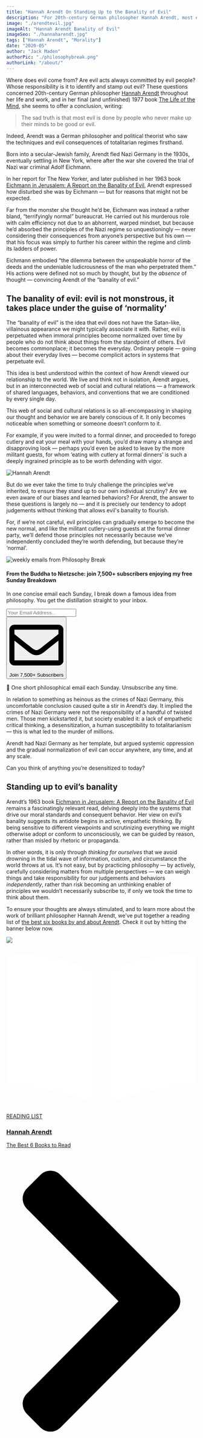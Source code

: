 ```yaml
---
title: "Hannah Arendt On Standing Up to the Banality of Evil"
description: "For 20th-century German philosopher Hannah Arendt, most evil is committed by people who never make up their minds to be good or evil."
image: "./arendtevil.jpg"
imageAlt: "Hannah Arendt Banality of Evil"
imageSeo: "./hannaharendt.jpg"
tags: ["Hannah Arendt", "Morality"]
date: "2020-05"
author: "Jack Maden"
authorPic: "./philosophybreak.png"
authorLink: "/about/"
---
```

<span class="big-letter">W</span>here does evil come from? Are evil acts always committed by evil people? Whose responsibility is it to identify and stamp out evil? These questions concerned 20th-century German philosopher [Hannah Arendt](/reading-lists/hannah-arendt/) throughout her life and work, and in her final (and unfinished) 1977 book <a target="_blank" rel="noopener noreferrer sponsored" href="http://www.amazon.com/gp/product/0156519925/ref=as_li_tl?ie=UTF8&tag=philosophybre-20&camp=1789&creative=9325&linkCode=as2&creativeASIN=0156519925&linkId=39c39f1a44d33157a2cdf520111582c3">The Life of the Mind</a>, she seems to offer a conclusion, writing: 

>The sad truth is that most evil is done by people who never make up their minds to be good or evil.

Indeed, Arendt was a German philosopher and political theorist who saw the techniques and evil consequences of totalitarian regimes firsthand.

Born into a secular-Jewish family, Arendt fled Nazi Germany in the 1930s, eventually settling in New York, where after the war she covered the trial of Nazi war criminal Adolf Eichmann.

In her report for The New Yorker, and later published in her 1963 book <a target="_blank" rel="noopener noreferrer sponsored" href="http://www.amazon.com/gp/product/0143039881/ref=as_li_tl?ie=UTF8&tag=philosophybre-20&camp=1789&creative=9325&linkCode=as2&creativeASIN=0143039881&linkId=cd83ff0ef041e75e7777bc9883b92fa6">Eichmann in Jerusalem: A Report on the Banality of Evil</a>, Arendt expressed how disturbed she was by Eichmann — but for reasons that might not be expected.

Far from the monster she thought he’d be, Eichmann was instead a rather bland, “terrifyingly normal” bureaucrat. He carried out his murderous role with calm efficiency not due to an abhorrent, warped mindset, but because he’d absorbed the principles of the Nazi regime so unquestioningly — never considering their consequences from anyone’s perspective but his own — that his focus was simply to further his career within the regime and climb its ladders of power. 

Eichmann embodied “the dilemma between the unspeakable horror of the deeds and the undeniable ludicrousness of the man who perpetrated them.” His actions were defined not so much by thought, but by the _absence_ of thought — convincing Arendt of the “banality of evil.”

## The banality of evil: evil is not monstrous, it takes place under the guise of ‘normality’

<span class="big-letter">T</span>he “banality of evil” is the idea that evil does not have the Satan-like, villainous appearance we might typically associate it with. Rather, evil is perpetuated when immoral principles become normalized over time by people who do not think about things from the standpoint of others. Evil becomes commonplace; it becomes the everyday. Ordinary people — going about their everyday lives — become complicit actors in systems that perpetuate evil.

This idea is best understood within the context of how Arendt viewed our relationship to the world. We live and think not in isolation, Arendt argues, but in an interconnected web of social and cultural relations — a framework of shared languages, behaviors, and conventions that we are conditioned by every single day. 

This web of social and cultural relations is so all-encompassing in shaping our thought and behavior we are barely conscious of it. It only becomes noticeable when something or someone doesn’t conform to it. 

For example, if you were invited to a formal dinner, and proceeded to forego cutlery and eat your meal with your hands, you’d draw many a strange and disapproving look — perhaps you’d even be asked to leave by the more militant guests, for whom ‘eating with cutlery at formal dinners’ is such a deeply ingrained principle as to be worth defending with vigor. 

![Hannah Arendt](./hannaharendt.jpg "“The ideal subject of totalitarian rule is not the convinced Nazi or the dedicated Communist, but people for whom the distinction between fact and fiction, true and false, no longer exist” — Hannah Arendt in her 1951 work, The Origins of Totalitarianism.")

But do we ever take the time to truly challenge the principles we’ve inherited, to ensure they stand up to our own individual scrutiny? Are we even aware of our biases and learned behaviors? For Arendt, the answer to these questions is largely no — and it is precisely our tendency to adopt judgements without thinking that allows evil's banality to flourish. 

For, if we’re not careful, evil principles can gradually emerge to become the new normal, and like the militant cutlery-using guests at the formal dinner party, we’ll defend those principles not necessarily because we’ve independently concluded they’re worth defending, but because they’re ‘normal’.

<!--big subscribe-->
<div class="course-promo darkradial-background subscribe text-center">
    <img src="/static/6313d50bc32799a6c869239128784c7b/e7f7a/weekly-break.webp" alt="weekly emails from Philosophy Break">
    <h4>From the Buddha to Nietzsche: join 7,500+ subscribers enjoying my free Sunday Breakdown</h4>
    <p class="small-grey-font no-mar-bottom">In one concise email each Sunday, I break down a famous idea from philosophy. You get the distillation straight to your inbox.</p>
    <div class="small-pad-top">
        <form action="https://app.convertkit.com/forms/5812400/subscriptions" method="post" data-sv-form="5812400" data-uid="be0e52d3c0" data-format="inline" data-version="6" data-options="{&quot;settings&quot;:{&quot;after_subscribe&quot;:{&quot;action&quot;:&quot;message&quot;,&quot;success_message&quot;:&quot;Thank you, philosopher! Your welcome email will land in your inbox shortly.&quot;,&quot;redirect_url&quot;:&quot;https://philosophybreak.com/thank-you/&quot;},&quot;analytics&quot;:{&quot;google&quot;:null,&quot;fathom&quot;:null,&quot;facebook&quot;:null,&quot;segment&quot;:null,&quot;pinterest&quot;:null,&quot;sparkloop&quot;:null,&quot;googletagmanager&quot;:null},&quot;modal&quot;:{&quot;trigger&quot;:&quot;timer&quot;,&quot;scroll_percentage&quot;:null,&quot;timer&quot;:5,&quot;devices&quot;:&quot;all&quot;,&quot;show_once_every&quot;:15},&quot;powered_by&quot;:{&quot;show&quot;:false,&quot;url&quot;:&quot;https://convertkit.com/features/forms?utm_campaign=poweredby&amp;utm_content=form&amp;utm_medium=referral&amp;utm_source=dynamic&quot;},&quot;recaptcha&quot;:{&quot;enabled&quot;:false},&quot;return_visitor&quot;:{&quot;action&quot;:&quot;show&quot;,&quot;custom_content&quot;:&quot;&quot;},&quot;slide_in&quot;:{&quot;display_in&quot;:&quot;bottom_right&quot;,&quot;trigger&quot;:&quot;timer&quot;,&quot;scroll_percentage&quot;:null,&quot;timer&quot;:5,&quot;devices&quot;:&quot;all&quot;,&quot;show_once_every&quot;:15},&quot;sticky_bar&quot;:{&quot;display_in&quot;:&quot;top&quot;,&quot;trigger&quot;:&quot;timer&quot;,&quot;scroll_percentage&quot;:null,&quot;timer&quot;:5,&quot;devices&quot;:&quot;all&quot;,&quot;show_once_every&quot;:15}},&quot;version&quot;:&quot;6&quot;}" min-width="400 500 600 700 800">
        <div data-style="clean"><ul data-element="errors" data-group="alert"></ul><div data-element="fields" data-stacked="false">
            <div>
                <input name="email_address" aria-label="Your Email Address..." placeholder="Your Email Address..." required type="email" />
            </div>
            <button class="button primary" type="submit" data-element="submit"><div><div></div><div></div><div></div></div><span><svg xmlns="http://www.w3.org/2000/svg" viewBox="0 0 512 512"><path d="M464 64H48C21.49 64 0 85.49 0 112v288c0 26.51 21.49 48 48 48h416c26.51 0 48-21.49 48-48V112c0-26.51-21.49-48-48-48zm0 48v40.805c-22.422 18.259-58.168 46.651-134.587 106.49-16.841 13.247-50.201 45.072-73.413 44.701-23.208.375-56.579-31.459-73.413-44.701C106.18 199.465 70.425 171.067 48 152.805V112h416zM48 400V214.398c22.914 18.251 55.409 43.862 104.938 82.646 21.857 17.205 60.134 55.186 103.062 54.955 42.717.231 80.509-37.199 103.053-54.947 49.528-38.783 82.032-64.401 104.947-82.653V400H48z"/></svg>Join 7,500+ Subscribers</span></button>
            </div>
            </div>
        </form>
        <p class="tiny-mar-top no-mar-bottom review-font">💭 One short philosophical email each Sunday. Unsubscribe any time.</p>
    </div>
</div>

In relation to something as heinous as the crimes of Nazi Germany, this uncomfortable conclusion caused quite a stir in Arendt’s day. It implied the crimes of Nazi Germany were not the responsibility of a handful of twisted men. Those men kickstarted it, but society enabled it: a lack of empathetic critical thinking, a desensitization, a human susceptibility to totalitarianism — this is what led to the murder of millions.

Arendt had Nazi Germany as her template, but argued systemic oppression and the gradual normalization of evil can occur anywhere, any time, and at any scale.

Can you think of anything you’re desensitized to today?

## Standing up to evil’s banality

<span class="big-letter">A</span>rendt’s 1963 book <a target="_blank" rel="noopener noreferrer sponsored" href="http://www.amazon.com/gp/product/0143039881/ref=as_li_tl?ie=UTF8&tag=philosophybre-20&camp=1789&creative=9325&linkCode=as2&creativeASIN=0143039881&linkId=cd83ff0ef041e75e7777bc9883b92fa6">Eichmann in Jerusalem: A Report on the Banality of Evil</a> remains a fascinatingly relevant read, delving deeply into the systems that drive our moral standards and consequent behavior. Her view on evil’s banality suggests its antidote begins in active, empathetic thinking. By being sensitive to different viewpoints and scrutinizing everything we might otherwise adopt or conform to unconsciously, we can be guided by reason, rather than misled by rhetoric or propaganda. 

In other words, it is only through _thinking for ourselves_ that we avoid drowning in the tidal wave of information, custom, and circumstance the world throws at us. It’s not easy, but by practicing philosophy — by actively, carefully considering matters from multiple perspectives — we can weigh things and take responsibility for our judgements and behaviors _independently_, rather than risk becoming an unthinking enabler of principles we wouldn’t necessarily subscribe to, if only we took the time to think about them.  

To ensure your thoughts are always stimulated, and to learn more about the work of brilliant philosopher Hannah Arendt, we’ve put together a reading list of [the best six books by and about Arendt](/reading-lists/hannah-arendt/). Check it out by hitting the banner below now.

<a class="reading-list cta" href="/reading-lists/hannah-arendt/">
    <img class="title-img" src="./hannah-arendt.jpeg"/>
    <div class="darkener"></div>
    <div class="reading-list-title">
        <span class="tag time"><svg xmlns="http://www.w3.org/2000/svg" viewBox="0 0 576 512"><path fill="#fff" d="M542.22 32.05c-54.8 3.11-163.72 14.43-230.96 55.59-4.64 2.84-7.27 7.89-7.27 13.17v363.87c0 11.55 12.63 18.85 23.28 13.49 69.18-34.82 169.23-44.32 218.7-46.92 16.89-.89 30.02-14.43 30.02-30.66V62.75c.01-17.71-15.35-31.74-33.77-30.7zM264.73 87.64C197.5 46.48 88.58 35.17 33.78 32.05 15.36 31.01 0 45.04 0 62.75V400.6c0 16.24 13.13 29.78 30.02 30.66 49.49 2.6 149.59 12.11 218.77 46.95 10.62 5.35 23.21-1.94 23.21-13.46V100.63c0-5.29-2.62-10.14-7.27-12.99z"/></svg>READING LIST</span>
        <div class="separator reading-list banner"></div>
        <h3>Hannah Arendt</h3>
        <p style="margin: 0;">The Best 6 Books to Read</p>
    </div>    
    <svg class="cta swing" xmlns="http://www.w3.org/2000/svg" viewBox="0 0 320 512"><path d="M285.476 272.971L91.132 467.314c-9.373 9.373-24.569 9.373-33.941 0l-22.667-22.667c-9.357-9.357-9.375-24.522-.04-33.901L188.505 256 34.484 101.255c-9.335-9.379-9.317-24.544.04-33.901l22.667-22.667c9.373-9.373 24.569-9.373 33.941 0L285.475 239.03c9.373 9.372 9.373 24.568.001 33.941z"/></svg>
</a>